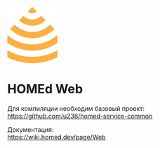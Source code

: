 ![HOMEd Web](.github/logo.png)

# HOMEd Web

Для компиляции необходим базовый проект:\
https://github.com/u236/homed-service-common

Документация:\
https://wiki.homed.dev/page/Web
